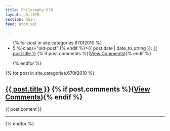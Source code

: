 ```yaml
---
title: Philosophy 670
layout: phil670
section: main
feed: atom.xml

---
```


<article class="postindex">

<ul>
{% for post in site.categories.670f2010 %}
<li {% if forloop.index > 5 %}class="old-post" {% endif %}><span class="postdate">{{ post.date | date_to_string }}</span>: <a class="title" href="{{ post.url }}">{{ post.title }}</a>  {% if post.comments %}<span class="comments">(<a href="{{ post.url }}#disqus_thread">View Comments</a>)</span>{% endif %} </li>

{% endfor %}
</ul>
</article>

{% for post in site.categories.670f2010  %}
<article>
  <h1><a class="title" href="{{ post.url }}">{{ post.title }}</a> {% if post.comments %}<span class="comments">(<a href="{{ post.url }}#disqus_thread">View Comments</a>)</span>{% endif %}
  </h1>
  {{ post.content }}
  <hr>
</article>
{% endfor %}